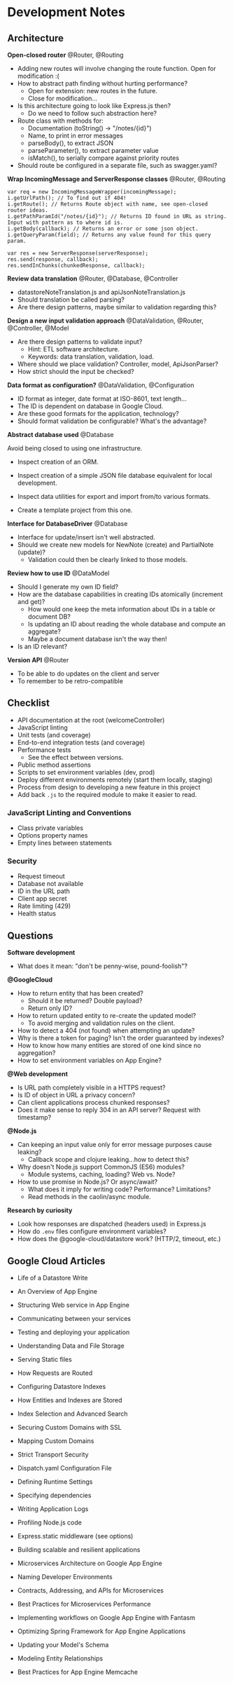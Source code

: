 # Development Notes

## Architecture

**Open-closed router**
@Router, @Routing

 - Adding new routes will involve changing the route function. Open for modification :(
 - How to abstract path finding without hurting performance?
   - Open for extension: new routes in the future.
   - Close for modification...
 - Is this architecture going to look like Express.js then?
   - Do we need to follow such abstraction here?
 - Route class with methods for:
   - Documentation (toString() -> "/notes/{id}")
   - Name, to print in error messages
   - parseBody(), to extract JSON
   - parseParameter(), to extract parameter value
   - isMatch(), to serially compare against priority routes
 - Should route be configured in a separate file, such as swagger.yaml?

**Wrap IncomingMessage and ServerResponse classes**
@Router, @Routing

```
var req = new IncomingMessageWrapper(incomingMessage);
i.getUrlPath(); // To find out if 404!
i.getRoute(); // Returns Route object with name, see open-closed router ideas.
i.getPathParamId("/notes/{id}"); // Returns ID found in URL as string. Input with pattern as to where id is.
i.getBody(callback); // Returns an error or some json object.
i.getQueryParam(field); // Returns any value found for this query param.

var res = new ServerResponse(serverResponse);
res.send(response, callback);
res.sendInChunks(chunkedResponse, callback);
```

**Review data translation**
@Router, @Database, @Controller

 - datastoreNoteTranslation.js and apiJsonNoteTranslation.js
 - Should translation be called parsing?
 - Are there design patterns, maybe similar to validation regarding this?

**Design a new input validation approach**
@DataValidation, @Router, @Controller, @Model

 - Are there design patterns to validate input?
   - Hint: ETL software architecture.
   - Keywords: data translation, validation, load.
 - Where should we place validation? Controller, model, ApiJsonParser?
 - How strict should the input be checked?

**Data format as configuration?**
@DataValidation, @Configuration

 - ID format as integer, date format at ISO-8601, text length...
 - The ID is dependent on database in Google Cloud.
 - Are these good formats for the application, technology?
 - Should format validation be configurable? What's the advantage?

**Abstract database used**
@Database

Avoid being closed to using one infrastructure.

 - Inspect creation of an ORM.
 - Inspect creation of a simple JSON file database equivalent for local development.
 - Inspect data utilities for export and import from/to various formats.

 - Create a template project from this one.

**Interface for DatabaseDriver**
@Database

 - Interface for update/insert isn't well abstracted.
 - Should we create new models for NewNote (create) and PartialNote (update)?
   - Validation could then be clearly linked to those models.

**Review how to use ID**
@DataModel

 - Should I generate my own ID field?
 - How are the database capabilities in creating IDs atomically (increment and get)?
   - How would one keep the meta information about IDs in a table or document DB?
   - Is updating an ID about reading the whole database and compute an aggregate?
   - Maybe a document database isn't the way then!
 - Is an ID relevant?

**Version API**
@Router

 - To be able to do updates on the client and server
 - To remember to be retro-compatible


## Checklist

 - API documentation at the root (welcomeController)
 - JavaScript linting
 - Unit tests (and coverage)
 - End-to-end integration tests (and coverage)
 - Performance tests
   - See the effect between versions.
 - Public method assertions
 - Scripts to set environment variables (dev, prod)
 - Deploy different environments remotely (start them locally, staging)
 - Process from design to developing a new feature in this project
 - Add back `.js` to the required module to make it easier to read.

### JavaScript Linting and Conventions

 - Class private variables
 - Options property names
 - Empty lines between statements

### Security

 - Request timeout
 - Database not available
 - ID in the URL path
 - Client app secret
 - Rate limiting (429)
 - Health status

## Questions

**Software development**

 - What does it mean: "don't be penny-wise, pound-foolish"?

**@GoogleCloud**

 - How to return entity that has been created?
   - Should it be returned? Double payload?
   - Return only ID?
 - How to return updated entity to re-create the updated model?
   - To avoid merging and validation rules on the client.
 - How to detect a 404 (not found) when attempting an update?
 - Why is there a token for paging? Isn't the order guaranteed by indexes?
 - How to know how many entities are stored of one kind since no aggregation?
 - How to set environment variables on App Engine?

**@Web development**

 - Is URL path completely visible in a HTTPS request?
 - Is ID of object in URL a privacy concern?
 - Can client applications process chunked responses?
 - Does it make sense to reply 304 in an API server? Request with timestamp?

**@Node.js**

 - Can keeping an input value only for error message purposes cause leaking?
   - Callback scope and clojure leaking...how to detect this?
 - Why doesn't Node.js support CommonJS (ES6) modules?
   - Module systems, caching, loading? Web vs. Node?
 - How to use promise in Node.js? Or async/await?
   - What does it imply for writing code? Performance? Limitations?
   - Read methods in the caolin/async module.

**Research by curiosity**

 - Look how responses are dispatched (headers used) in Express.js
 - How do `.env` files configure environment variables?
 - How does the @google-cloud/datastore work? (HTTP/2, timeout, etc.)

## Google Cloud Articles

  - Life of a Datastore Write

  - An Overview of App Engine
  - Structuring Web service in App Engine
  - Communicating between your services
  - Testing and deploying your application
  - Understanding Data and File Storage
  - Serving Static files
  - How Requests are Routed

  - Configuring Datastore Indexes
  - How Entities and Indexes are Stored
  - Index Selection and Advanced Search

  - Securing Custom Domains with SSL
  - Mapping Custom Domains
  - Strict Transport Security

  - Dispatch.yaml Configuration File
  - Defining Runtime Settings
  - Specifying dependencies

  - Writing Application Logs
  - Profiling Node.js code

  - Express.static middleware (see options)

  - Building scalable and resilient applications
  - Microservices Architecture on Google App Engine
  - Naming Developer Environments
  - Contracts, Addressing, and APIs for Microservices
  - Best Practices for Microservices Performance

  - Implementing workflows on Google App Engine with Fantasm
  - Optimizing Spring Framework for App Engine Applications
  - Updating your Model's Schema
  - Modeling Entity Relationships
  - Best Practices for App Engine Memcache
